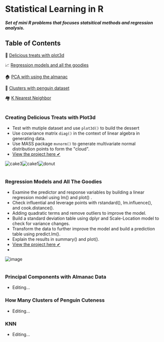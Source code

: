 # Statistical Learning in R 

***Set of mini R problems that focuses statsitical methods  and regression analysis.***

## Table of Contents
🍩 [Delicious treats with plot3d](#creating-delicious-treats-with-plot3d)

📈  [Regression models and all the goodies](#regression-models-and-all-the-goodies)

🏠 [PCA with using the almanac](#principal-components-with-almanac-data)

🐧 [Clusters with penguin dataset](#how-many-clusters-of-penguin-cuteness)

🏘 [K Nearest Neighbor](#knn)

#

### Creating Delicious Treats with Plot3d


- Test with mutiple dataset and use ```plot3d()``` to  build the dessert
- Use covariance matrix ```diag()``` in the context of linear algebra in generating data.
- Use MASS package ```mvnorm()``` to generate multivariate normal distribution points to form the "cloud". 
- [View the project here ✔](https://github.com/xtenix88/Statistical-Learning-in-R/tree/main/Dessert)

![cake3](https://user-images.githubusercontent.com/62857660/135530573-08ae7562-d26f-4906-8bb8-5d0214ad1c97.PNG)![cake1](https://user-images.githubusercontent.com/62857660/135530583-8b24b07f-0a9b-4436-b5a9-470bfd41a8d3.PNG)![donut](https://user-images.githubusercontent.com/62857660/135560063-5c4ade4d-0840-42c6-9f69-f38a7a0235b7.JPG)

#

### Regression Models and All The Goodies

- Examine the predictor and response variables by building a linear regression model using lm() and plot() .
- Check influential and leverage points with rstandard(), lm.influence(), and cook.distance().
- Adding quadratic terms and remove outliers to improve the model.
- Build a standard deviation table using dplyr and Scale-Location model to check for variance changes.
- Transform the data to further improve the model and build a prediction table using predict.lm().
- Explain the results in summary() and plot().
- [View the project here ✔](https://github.com/xtenix88/Statistical-Learning-in-R/tree/main/Regression)
- 
![image](https://user-images.githubusercontent.com/62857660/138620216-07606ef3-dc43-46aa-8c91-a37393e12ed5.png)

#

### Principal Components with Almanac Data
- Editing...

### How Many Clusters of Penguin Cuteness
- Editing...

### KNN
- Editing...
